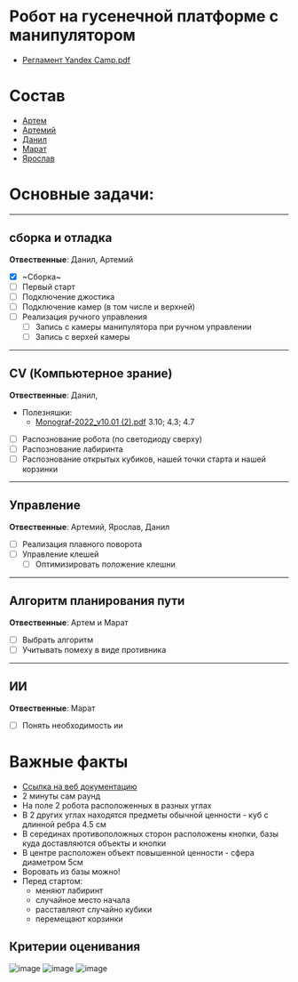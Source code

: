 # Робот на гусенечной платформе с манипулятором
- [Регламент Yandex Camp.pdf](https://github.com/user-attachments/files/17324129/Yandex.Camp.pdf)
# Состав
- [Артем](https://t.me/temakonkov)
- [Артемий](https://t.me/LaKeeRoK)
- [Данил](https://t.me/Danich_One)
- [Марат](https://t.me/v_oxel)
- [Ярослав](https://t.me/MrDragar)
# Основные задачи:
---
## сборка и отладка
**Отвественные**: Данил, Артемий
- [x] ~Сборка~
- [ ] Первый старт
- [ ] Подключение джостика
- [ ] Подключение камер (в том числе и верхней)
- [ ] Реализация ручного управления  
  - [ ] Запись с камеры манипулятора при ручном управлении
  - [ ] Запись с верхей камеры
---
## CV (Компьютерное зрание)
**Отвественные**: Данил, 
- Полезняшки:
  - [Monograf-2022_v10.01 (2).pdf](https://github.com/user-attachments/files/17324378/Monograf-2022_v10.01.2.pdf) 3.10; 4.3; 4.7 
- [ ] Распознование робота (по светодиоду сверху)
- [ ] Распознование лабиринта
- [ ] Распознование открытых кубиков, нашей точки старта и нашей корзинки
---
## Управление
**Отвественные**: Артемий, Ярослав, Данил
- [ ] Реализация плавного поворота
- [ ] Управление клешей
  - [ ] Оптимизировать положение клешни  
--- 
## Алгоритм планирования пути
**Отвественные**: Артем и Марат
- [ ] Выбрать алгоритм
- [ ] Учитывать помеху в виде противника
---
## ИИ
**Отвественные**: Марат
- [ ] Понять необходимость ии


# Важные факты
- [Ссылка на веб документацию](https://supereyes.ru/img/instructions/xiao_r_gfs_x_ai_raspberry_pi_4b_manual.pdf)
- 2 минуты сам раунд
- На поле 2 робота расположенных в разных углах
- В 2 других углах находятся предметы обычной ценности - куб с длинной ребра 4.5 см  
- В серединах противоположных сторон расположены кнопки, базы куда доставляются объекты и кнопки
- В центре расположен объект повышенной ценности - сфера диаметром 5см
- Воровать из базы можно!
- Перед стартом:
  - меняют лабиринт
  - случайное место начала
  - расставляют случайно кубики
  - перемещают корзинки
 
## Критерии оценивания
![image](https://github.com/user-attachments/assets/439c5458-21ae-4d95-a701-117bd85f6528)
![image](https://github.com/user-attachments/assets/a66dfffe-c9cc-4bfb-bd52-f72121201256)
![image](https://github.com/user-attachments/assets/6e5accf0-47ee-455b-a9a9-9e62c346801c)


